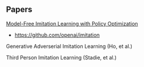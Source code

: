 ## Papers

[Model-Free Imitation Learning with Policy Optimization](http://cs.stanford.edu/people/hoj/files/HoGuptaErmon_ICML2016.pdf)
* https://github.com/openai/imitation

Generative Adverserial Imitation Learning (Ho, et al.)

Third Person Imitation Learning (Stadie, et al.)

